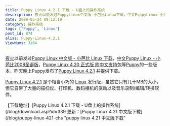 ```yaml
---
title: Puppy Linux 4.2.1 下载 - U盘上的操作系统
description: 夜火以前发过PuppyLinux中文版-小芭比Linux下载，中文PuppyLinux-小芭比2008圣诞版，PuppyLinux4.20正式版附中文支持包等Puppy的一些版本，昨天晚上Puppy发布了PuppyLinux4.2.1并提供下载。PuppyLinux4.2.1 是个相当小巧的Linux发行版，虽然它只有几十MB的大小，但它自带了大量的描扫仪、打印机、数码相机的驱动以及音乐录制/编辑/转换软件。
date: 2009-05-24 09:12:19
category: 操作系统
tags: ['Puppy', 'Linux']
post_id: 874
alias: Puppy-Linux-4.2.1
ViewNums: 3164
---
```


[夜火](http://www.15897.com/)以前发过[Puppy Linux 中文版 - 小芭比 Linux 下载](/blog/puppy-linux-400-xiaobabi)，[中文Puppy Linux - 小芭比2008圣诞版](/blog/puppy-linux-chs-2008-christmas)，[Puppy Linux 4.20 正式版 附中文支持包](/blog/puppy-linux-420)等[Puppy](/tags/Puppy)的一些版本，昨天晚上Puppy发布了[Puppy Linux 4.2.1](/blog/puppy-linux-421) 并提供下载。

[Puppy Linux 4.2.1](/blog/puppy-linux-421) 是个相当小巧的 [Linux](/tags/Linux) 发行版，虽然它只有几十MB的大小，但它自带了大量的描扫仪、打印机、数码相机的驱动以及音乐录制/编辑/转换软件。

【下载地址】[Puppy Linux 4.2.1 下载 - U盘上的操作系统](/blog/download.asp?id=339
更新：[Puppy Linux 4.21 中文版下载](/blog/puppy-linux-421-chs "puppy linux 4.21 中文版下载"

